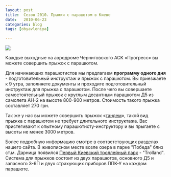 ```yaml
---
layout: post
title:  Сезон 2010. Прыжки с парашютом в Киеве
date:   2010-06-23
categories: blog
tags: [obyavleniya]

---
```


![]({{site.baseurl}}/img/posts/f_jamp.jpg)

Каждые выходные на аэродроме Черниговского АСК «Прогресс» вы можете совершить прыжок с парашютом.

Для начинающих парашютистов мы предлагаем **программу одного дня** - подготовительный инструктаж и прыжок с парашютом. Вы приезжаете к 9 утра, заполняете документы и проходите подготовительный инструктаж для прыжка с парашютом. После чего вы совершаете самостоятельный прыжок с круглым десантным парашютом Д5 из самолета АН-2 на высоте 800-900 метров. Стоимость такого прыжка составляет 270 грн.

Так же у нас вы можете совершить прыжок «[тандем](http://www.progres.org.ua/links/litchnye-stranitchki-parashyutistov/sergej-pirog.html)», такой вид прыжка с парашютом не требует длительного инструктажа. Вас пристегивают к опытному парашютисту-инструктору и вы прыгаете с высоты не менее 3000 метров.

Более подробную информацию смотре в соответствующих разделах нашего сайта. В живописном месте возле озера в парке "Победа" близ ст.м. Дарница появился [Первый Киевский троллейный парк](http://trolland.com.ua/) - "Trolland". Система для прыжков состоит из двух парашютов, основного Д5 и запасного З-6П и двух страхующих приборов ППК-У на каждом парашюте.

